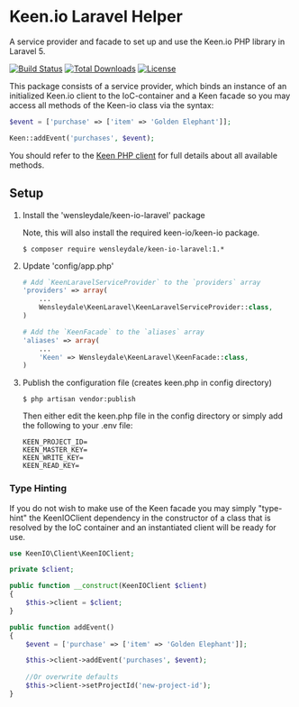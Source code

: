 # Keen.io Laravel Helper

A service provider and facade to set up and use the Keen.io PHP library in Laravel 5.

[![Build Status](https://travis-ci.org/garethtdavies/keen-io-laravel.svg?branch=master)](https://travis-ci.org/garethtdavies/keen-io-laravel)
[![Total Downloads](https://poser.pugx.org/wensleydale/keen-io-laravel/downloads)](https://packagist.org/packages/wensleydale/keen-io-laravel)
[![License](https://poser.pugx.org/wensleydale/keen-io-laravel/license)](https://packagist.org/packages/wensleydale/keen-io-laravel)

This package consists of a service provider, which binds an instance of an initialized Keen.io client to the 
IoC-container and a Keen facade so you may access all methods of the Keen-io class via the syntax:

```php
$event = ['purchase' => ['item' => 'Golden Elephant']];

Keen::addEvent('purchases', $event);
```

You should refer to the [Keen PHP client](https://github.com/keenlabs/KeenClient-PHP) for full details about all 
available methods. 

## Setup

1. Install the 'wensleydale/keen-io-laravel' package

    Note, this will also install the required keen-io/keen-io package.

    ```shell
    $ composer require wensleydale/keen-io-laravel:1.*
    ```
    
2. Update 'config/app.php'
  
    ```php
    # Add `KeenLaravelServiceProvider` to the `providers` array
    'providers' => array(
        ...
        Wensleydale\KeenLaravel\KeenLaravelServiceProvider::class,
    )

    # Add the `KeenFacade` to the `aliases` array
    'aliases' => array(
        ...
        'Keen' => Wensleydale\KeenLaravel\KeenFacade::class,
    )
    ```

3. Publish the configuration file (creates keen.php in config directory)

	```shell
    $ php artisan vendor:publish
    ```

    Then either edit the keen.php file in the config directory or simply add the following to your .env file:

    ```shell
    KEEN_PROJECT_ID=
    KEEN_MASTER_KEY=
    KEEN_WRITE_KEY=
    KEEN_READ_KEY=
    ```

### Type Hinting

If you do not wish to make use of the Keen facade you may simply "type-hint" the KeenIOClient dependency in the 
constructor of a class that is resolved by the IoC container and an instantiated client will be ready for use.


```php
use KeenIO\Client\KeenIOClient;

private $client;

public function __construct(KeenIOClient $client)
{
    $this->client = $client;
}

public function addEvent()
{
	$event = ['purchase' => ['item' => 'Golden Elephant']];    

	$this->client->addEvent('purchases', $event);
    
    //Or overwrite defaults
    $this->client->setProjectId('new-project-id');
}
```
